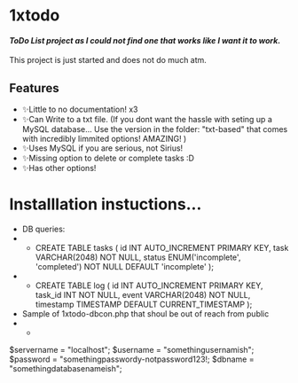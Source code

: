 # 1xtodo
#### _ToDo List project as I could not find one that works like I want it to work._

This project is just started and does not do much atm. 
## Features

- ✨Little to no documentation! x3
- ✨Can Write to a txt file. (If you dont want the hassle with seting up a MySQL database... Use the version in the folder: "txt-based" that comes with incredibly limmited options! AMAZING! )
- ✨Uses MySQL if you are serious, not Sirius!
- ✨Missing option to delete or complete tasks :D
- ✨Has other options!

# Installlation instuctions...
- DB queries:
- - CREATE TABLE tasks (
  id INT AUTO_INCREMENT PRIMARY KEY,
  task VARCHAR(2048) NOT NULL,
  status ENUM('incomplete', 'completed') NOT NULL DEFAULT 'incomplete'
);
- - CREATE TABLE log (
  id INT AUTO_INCREMENT PRIMARY KEY,
  task_id INT NOT NULL,
  event VARCHAR(2048) NOT NULL,
  timestamp TIMESTAMP DEFAULT CURRENT_TIMESTAMP
);
- Sample of 1xtodo-dbcon.php that shoul be out of reach from public
- - <?php
$servername = "localhost";
$username = "somethingusernamish";
$password = "somethingpasswordy-notpassword123!;
$dbname = "somethingdatabasenameish";